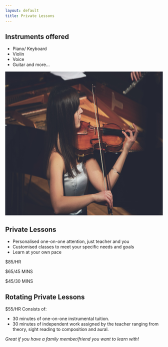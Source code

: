```yaml
---
layout: default
title: Private Lessons
---
```


## Instruments offered
* Piano/ Keyboard
* Violin
* Voice
* Guitar
and more...

<img src="images/michel-catalisano-OZDmI-vO7Io-unsplash.jpg" alt="ismbondi" width="700" height="460">

## Private Lessons

* Personalised one-on-one attention, just teacher and you
* Customised classes to meet your specific needs and goals
* Learn at your own pace

$85/HR

$65/45 MINS

$45/30 MINS

## Rotating Private Lessons
$55/HR
Consists of:
- 30 minutes of one-on-one instrumental tuition.
- 30 minutes of independent work assigned by the teacher ranging from theory, sight reading to composition and aural.

*Great if you have a family member/friend you want to learn with!*

